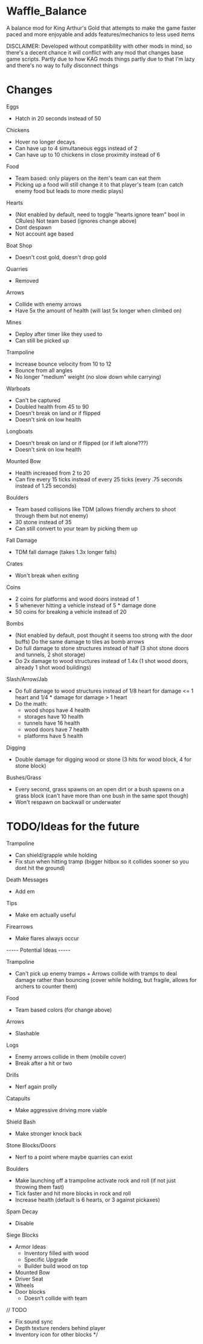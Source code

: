 # Waffle_Balance
A balance mod for King Arthur's Gold that attempts to make the game faster paced and more enjoyable and adds features/mechanics to less used items

DISCLAIMER: Developed without compatibility with other mods in mind, so there's a decent chance it will conflict with any mod that changes base game scripts. Partly due to how KAG mods things partly due to that I'm lazy and there's no way to fully disconnect things

# Changes

Eggs
- Hatch in 20 seconds instead of 50

Chickens
- Hover no longer decays
- Can have up to 4 simultaneous eggs instead of 2
- Can have up to 10 chickens in close proximity instead of 6

Food
- Team based: only players on the item's team can eat them
- Picking up a food will still change it to that player's team (can catch enemy food but leads to more medic plays)

Hearts
- (Not enabled by default, need to toggle "hearts ignore team" bool in CRules) Not team based (ignores change above)
- Dont despawn
- Not account age based

Boat Shop
- Doesn't cost gold, doesn't drop gold

Quarries
- Removed

Arrows
- Collide with enemy arrows
- Have 5x the amount of health (will last 5x longer when climbed on)

Mines
- Deploy after timer like they used to 
- Can still be picked up

Trampoline
- Increase bounce velocity from 10 to 12
- Bounce from all angles
- No longer "medium" weight (no slow down while carrying)

Warboats
- Can't be captured
- Doubled health from 45 to 90
- Doesn't break on land or if flipped
- Doesn't sink on low health

Longboats
- Doesn't break on land or if flipped (or if left alone???)
- Doesn't sink on low health

Mounted Bow
- Health increased from 2 to 20
- Can fire every 15 ticks instead of every 25 ticks (every .75 seconds instead of 1.25 seconds)

Boulders
- Team based collisions like TDM (allows friendly archers to shoot through them but not enemy)
- 30 stone instead of 35
- Can still convert to your team by picking them up

Fall Damage
- TDM fall damage (takes 1.3x longer falls)

Crates
- Won't break when exiting

Coins
- 2 coins for platforms and wood doors instead of 1
- 5 whenever hitting a vehicle instead of 5 * damage done
- 50 coins for breaking a vehicle instead of 20

Bombs
- (Not enabled by default, post thought it seems too strong with the door buffs) Do the same damage to tiles as bomb arrows
- Do full damage to stone structures instead of half (3 shot stone doors and tunnels, 2 shot storage)
- Do 2x damage to wood structures instead of 1.4x (1 shot wood doors, already 1 shot wood buildings)

Slash/Arrow/Jab
- Do full damage to wood structures instead of 1/8 heart for damage <= 1 heart and 1/4 * damage for damage > 1 heart
- Do the math:
	- wood shops have 4 health
	- storages have 10 health
	- tunnels have 16 health
	- wood doors have 7 health
	- platforms have 5 health

Digging
- Double damage for digging wood or stone (3 hits for wood block, 4 for stone block)

Bushes/Grass
- Every second, grass spawns on an open dirt or a bush spawns on a grass block (can't have more than one bush in the same spot though)
- Won't respawn on backwall or underwater

# TODO/Ideas for the future

Trampoline
- Can shield/grapple while holding
- Fix stun when hitting tramp (bigger hitbox so it collides sooner so you dont hit the ground)

Death Messages
- Add em

Tips
- Make em actually useful

Firearrows
- Make flares always occur

----- Potential Ideas -----

Trampoline
- Can't pick up enemy tramps + Arrows collide with tramps to deal damage rather than bouncing (cover while holding, but fragile, allows for archers to counter them)

Food
- Team based colors (for change above)

Arrows
- Slashable

Logs
- Enemy arrows collide in them (mobile cover)
- Break after a hit or two

Drills
- Nerf again prolly

Catapults
- Make aggressive driving more viable

Shield Bash
- Make stronger knock back

Stone Blocks/Doors
- Nerf to a point where maybe quarries can exist

Boulders
- Make launching off a trampoline activate rock and roll (if not just throwing them fast)
- Tick faster and hit more blocks in rock and roll
- Increase health (default is 6 hearts, or 3 against pickaxes)

Spam Decay
- Disable

Siege Blocks
- Armor Ideas
	- Inventory filled with wood
	- Specific Upgrade
	- Builder build wood on top
- Mounted Bow
- Driver Seat
- Wheels
- Door blocks
	- Doesn't collide with team

// TODO
- Fix sound sync
- Depth texture renders behind player
- Inventory icon for other blocks
*/
